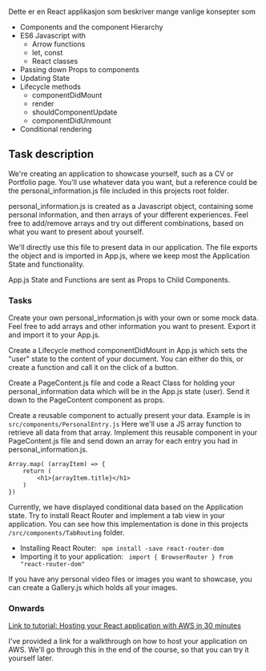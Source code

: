 
Dette er en React applikasjon som beskriver mange vanlige konsepter som

- Components and the component Hierarchy
- ES6 Javascript with 
    - Arrow functions
    - let, const
    - React classes
- Passing down Props to components
- Updating State 
- Lifecycle methods 
    - componentDidMount
    - render
    - shouldComponentUpdate
    - componentDidUnmount
- Conditional rendering

## Task description

We're creating an application to showcase yourself, such as a CV or Portfolio page.
You'll use whatever data you want, but a reference could be the personal_information.js 
file included in this projects root folder. 

personal_information.js is created as a Javascript object, containing some personal 
information, and then arrays of your different experiences. Feel free to add/remove 
arrays and try out different combinations, based on what you want to present about yourself.

We'll directly use this file to present data in our application. The file exports
the object and is imported in App.js, where we keep most the Application State and functionality.

App.js State and Functions are sent as Props to Child Components.


### Tasks

Create your own personal_information.js with your own or some mock data. Feel free to
add arrays and other information you want to present. Export it and import it 
to your App.js.

Create a Lifecycle method componentDidMount in App.js which sets the "user" state 
to the content of your document. You can either do this, or create a function and 
call it on the click of a button. 

Create a PageContent.js file and code a React Class for holding your personal_information 
data which will be in the App.js state (user). Send it down to the PageContent component
as props. 

Create a reusable component to actually present your data. Example is in ```src/components/PersonalEntry.js```
Here we'll use a JS array function to retrieve all data from that array. Implement this reusable component
in your PageContent.js file and send down an array for each entry you had in personal_information.js.
```
Array.map( (arrayItem) => {
    return (
        <h1>{arrayItem.title}</h1>
    )
})
```


Currently, we have displayed conditional data based on the Application state. Try to
install React Router and implement a tab view in your application. You can see how this
implementation is done in this projects ```/src/components/TabRouting``` folder. 

- Installing React Router: ``` npm install -save react-router-dom```
- Importing it to your application: ``` import { BrowserRouter } from "react-router-dom"```


If you have any personal video files or images you want to showcase, you can create a
Gallery.js which holds all your images. 


### Onwards

[Link to tutorial: Hosting your React application with AWS in 30 minutes](https://itnext.io/hosting-your-react-application-with-aws-in-30-minutes-623f6539d92d)

I've provided a link for a walkthrough on how to host your application on AWS. We'll go through this 
in the end of the course, so that you can try it yourself later. 